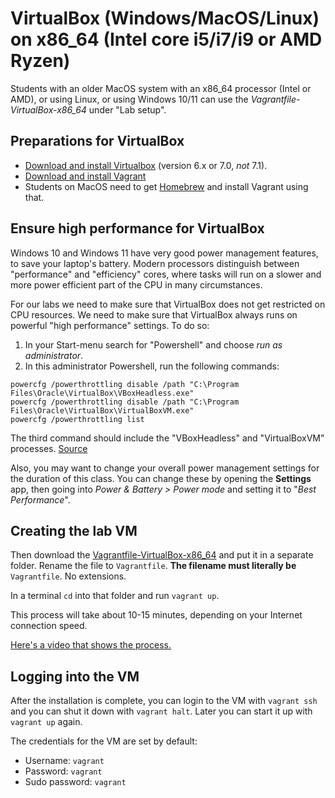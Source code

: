 # VirtualBox (Windows/MacOS/Linux) on x86_64 (Intel core i5/i7/i9 or AMD Ryzen)

Students with an older MacOS system with an x86_64 processor (Intel or AMD), or using Linux, or using Windows 10/11 can use the *Vagrantfile-VirtualBox-x86_64* under "Lab setup".

## Preparations for VirtualBox

* [Download and install Virtualbox](https://virtualbox.org) (version 6.x or 7.0, *not* 7.1).
* [Download and install Vagrant](https://developer.hashicorp.com/vagrant/downloads?product_intent=vagrant)
* Students on MacOS need to get [Homebrew](https://brew.sh) and install Vagrant using that.

## Ensure high performance for VirtualBox

Windows 10 and Windows 11 have very good power management features, to save your laptop's battery. Modern processors distinguish between "performance" and "efficiency" cores, where tasks will run on a slower and more power efficient part of the CPU in many circumstances.

For our labs we need to make sure that VirtualBox does not get restricted on CPU resources. We need to make sure that VirtualBox always runs on powerful "high performance" settings. To do so:

1. In your Start-menu search for "Powershell" and choose _run as administrator_.
2. In this administrator Powershell, run the following commands:

```
powercfg /powerthrottling disable /path "C:\Program Files\Oracle\VirtualBox\VBoxHeadless.exe"
powercfg /powerthrottling disable /path "C:\Program Files\Oracle\VirtualBox\VirtualBoxVM.exe"
powercfg /powerthrottling list
```

The third command should include the "VBoxHeadless" and "VirtualBoxVM" processes. [Source](https://forums.virtualbox.org/viewtopic.php?t=108745)

Also, you may want to change your overall power management settings for the duration of this class. You can change these by opening the **Settings** app, then going into _Power & Battery > Power mode_ and setting it to "_Best Performance_".

## Creating the lab VM

Then download the [Vagrantfile-VirtualBox-x86_64](https://github.com/unixerius/DSO/blob/main/Lab%20setup/Vagrantfile-VirtualBox-x86_64) and put it in a separate folder. Rename the file to `Vagrantfile`. **The filename must literally be** `Vagrantfile`. No extensions.

In a terminal `cd` into that folder and run `vagrant up`.

This process will take about 10-15 minutes, depending on your Internet connection speed.

[Here's a video that shows the process.](https://www.youtube.com/watch?v=DsEdfCggXlQ)

## Logging into the VM

After the installation is complete, you can login to the VM with `vagrant ssh` and you can shut it down with `vagrant halt`. Later you can start it up with `vagrant up` again.

The credentials for the VM are set by default:

* Username: `vagrant`
* Password: `vagrant`
* Sudo password: `vagrant`

